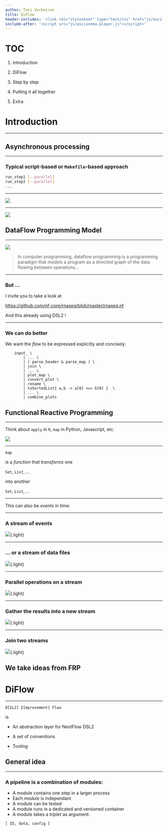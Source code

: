 ```yaml
---
author: Toni Verbeiren
title: DiFlow
header-includes: '<link rel="stylesheet" type="text/css" href="js/asciinema-player.css" />'
include-after: '<script src="js/asciinema-player.js"></script>'
---
```


# TOC

1. Introduction

2. DiFlow

4. Step by step

5. Putting it all together

6. Extra

# Introduction

- - -

## Asynchronous processing

- - -

### Typical script-based or `Makefile`-based approach

```sh
run_step1 [--parallel]
run_step2 [--parallel]
...
```

- - -

![](../figures/pipeline-example-1.png)

- - -

![](../figures/pipeline-example-2.png)



## DataFlow Programming Model

- - -

![](../figures/dataflow.png)

> In computer programming, dataflow programming is a programming paradigm that models a program as a directed graph of the data flowing between operations...

- - -

### But ...

I invite you to take a look at

<https://github.com/nf-core/rnaseq/blob/master/rnaseq.nf>

And this already using DSL2 !

- - -

### We can do better

We want the _flow_ to be expressed explicitly and concisely:

```{groovy}
    input_ \
        | ... \
        | ( parse_header & parse_map ) \
        | join \
        | ... \
        | plot_map \
        | convert_plot \
        | rename \
        | toSortedList{ a,b -> a[0] <=> b[0] }  \
        | ... \
        | combine_plots

```

## Functional Reactive Programming

- - -

Think about `apply` in `R`, `map` in Python, Javascript, etc.

![](../figures/pipeline-example-2.png)

- - -

`map`

is a _function_ that _transforms_ one

`Set`, `List`, ...

into another

`Set`, `List`, ...

- - -

This can also be _events_ in time:

- - -

### A stream of events

![](../figures/stream.png){.light}

- - -

### ... or a stream of data files

![](../figures/streamdata.png){.light}

- - -

### Parallel operations on a stream

![](../figures/pipeline.png){.light}

- - -

### Gather the results into a new stream

![](../figures/pipeline1.png){.light}

- - -

### Join two streams

![](../figures/pipeline2.png){.light}

## We take ideas from FRP


# DiFlow

- - -

`D[SL2] I[mprovement] Flow`

is

- An abstraction layer for NextFlow DSL2

- A set of conventions

- Tooling

## General idea

- - -

### A pipeline is a combination of modules:

- A module contains one step in a larger process
- Each _module_ is independant
- A module can be tested
- A module runs in a dedicated and versioned container
- A module takes a _triplet_ as argument:

`[ ID, data, config ]`

